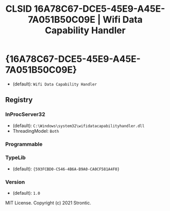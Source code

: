 ﻿---
title: "CLSID 16A78C67-DCE5-45E9-A45E-7A051B50C09E | Wifi Data Capability Handler"
excerpt: What is COM-Object CLSID 16A78C67-DCE5-45E9-A45E-7A051B50C09E?
---

# {16A78C67-DCE5-45E9-A45E-7A051B50C09E}

* (default): `Wifi Data Capability Handler`

## Registry


### InProcServer32

* (default): `C:\Windows\system32\wifidatacapabilityhandler.dll`
* ThreadingModel: `Both`

### Programmable


### TypeLib

* (default): `{593FCBD0-C546-4B6A-B9A0-CA0CF581A4F0}`

### Version

* (default): `1.0`

MIT License. Copyright (c) 2021 Strontic.



